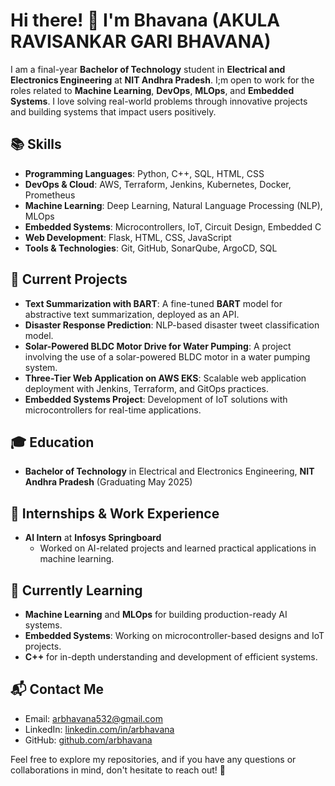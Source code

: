 # Hi there! 👋 I'm Bhavana (AKULA RAVISANKAR GARI BHAVANA)

I am a final-year **Bachelor of Technology** student in **Electrical and Electronics Engineering** at **NIT Andhra Pradesh**. I;m open to work for the roles related to **Machine Learning**, **DevOps**, **MLOps**, and **Embedded Systems**. I love solving real-world problems through innovative projects and building systems that impact users positively.

## 📚 Skills
- **Programming Languages**: Python, C++, SQL, HTML, CSS
- **DevOps & Cloud**: AWS, Terraform, Jenkins, Kubernetes, Docker, Prometheus
- **Machine Learning**: Deep Learning, Natural Language Processing (NLP), MLOps
- **Embedded Systems**: Microcontrollers, IoT, Circuit Design, Embedded C
- **Web Development**: Flask, HTML, CSS, JavaScript
- **Tools & Technologies**: Git, GitHub, SonarQube, ArgoCD, SQL

## 🔧 Current Projects
- **Text Summarization with BART**: A fine-tuned **BART** model for abstractive text summarization, deployed as an API.
- **Disaster Response Prediction**: NLP-based disaster tweet classification model.
- **Solar-Powered BLDC Motor Drive for Water Pumping**: A project involving the use of a solar-powered BLDC motor in a water pumping system.
- **Three-Tier Web Application on AWS EKS**: Scalable web application deployment with Jenkins, Terraform, and GitOps practices.
- **Embedded Systems Project**: Development of IoT solutions with microcontrollers for real-time applications.

## 🎓 Education
- **Bachelor of Technology** in Electrical and Electronics Engineering, **NIT Andhra Pradesh** (Graduating May 2025)

## 💼 Internships & Work Experience
- **AI Intern** at **Infosys Springboard**
  - Worked on AI-related projects and learned practical applications in machine learning.

## 🌱 Currently Learning
- **Machine Learning** and **MLOps** for building production-ready AI systems.
- **Embedded Systems**: Working on microcontroller-based designs and IoT projects.
- **C++** for in-depth understanding and development of efficient systems.

## 📬 Contact Me
- Email: [arbhavana532@gmail.com](mailto:arbhavana532@dgmail.com)
- LinkedIn: [linkedin.com/in/arbhavana](https://www.linkedin.com/in/bhavana-ar-356149266/)
- GitHub: [github.com/arbhavana](https://github.com/arbhavana)

Feel free to explore my repositories, and if you have any questions or collaborations in mind, don't hesitate to reach out! 🚀

<!--
**arbhavana/arbhavana** is a ✨ _special_ ✨ repository because its `README.md` (this file) appears on your GitHub profile.

Here are some ideas to get you started:

- 🔭 I’m currently working on ...
- 🌱 I’m currently learning ...
- 👯 I’m looking to collaborate on ...
- 🤔 I’m looking for help with ...
- 💬 Ask me about ...
- 📫 How to reach me: ...
- 😄 Pronouns: ...
- ⚡ Fun fact: ...
-->
